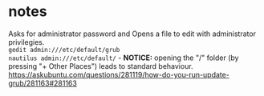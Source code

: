 # notes


Asks for administrator password and Opens a file to edit with administrator privilegies.  
`gedit admin:///etc/default/grub`  
`nautilus admin:///etc/default/` - **NOTICE:** opening the "/" folder (by pressing "+ Other Places") leads to standard behaviour.  
https://askubuntu.com/questions/281119/how-do-you-run-update-grub/281163#281163
